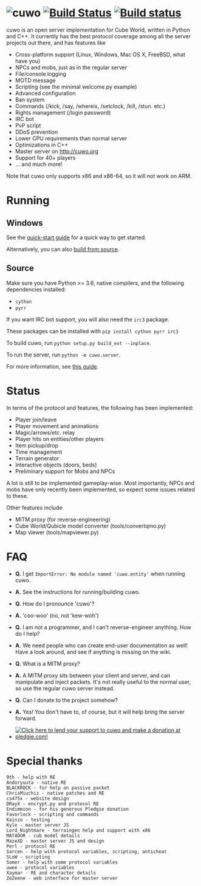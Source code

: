 ![cuwo](http://mp2.dk/cuwo/logo.png)
[![Build Status](https://travis-ci.org/matpow2/cuwo.svg?branch=master)](https://travis-ci.org/matpow2/cuwo) [![Build status](https://ci.appveyor.com/api/projects/status/t1ik17xyn26b8rx7?svg=true)](https://ci.appveyor.com/project/matpow2/cuwo)
====

cuwo is an open server implementation for Cube World, written in Python and
C++. It currently has the best protocol coverage among all the server projects
out there, and has features like

* Cross-platform support (Linux, Windows, Mac OS X, FreeBSD, what have you)
* NPCs and mobs, just as in the regular server
* File/console logging
* MOTD message
* Scripting (see the minimal welcome.py example)
* Advanced configuration
* Ban system
* Commands (/kick, /say, /whereis, /setclock, /kill, /stun. etc.)
* Rights management (/login password)
* IRC bot
* PvP script
* DDoS prevention
* Lower CPU requirements than normal server
* Optimizations in C++
* Master server on http://cuwo.org
* Support for 40+ players
* ... and much more!

Note that cuwo only supports x86 and x86-64, so it will not work on ARM.

Running
=======

Windows
-------

See the
[quick-start guide](https://github.com/matpow2/cuwo/wiki/Quickstart) for a
quick way to get started.

Alternatively, you can also
[build from source](https://github.com/matpow2/cuwo/wiki/WindowsSource).

Source
------

Make sure you have Python >= 3.6, native compilers, and the following
dependencies installed:

* `cython`
* `pyrr`

If you want IRC bot support, you will also need the `irc3` package.

These packages can be installed with `pip install cython pyrr irc3`

To build cuwo, run `python setup.py build_ext --inplace`.

To run the server, run `python -m cuwo.server`.

For more information, see
[this guide](https://github.com/matpow2/cuwo/wiki/BuildSource).

Status
======

In terms of the protocol and features, the following has been implemented:
* Player join/leave
* Player movement and animations
* Magic/arrows/etc. relay
* Player hits on entities/other players
* Item pickup/drop
* Time management
* Terrain generator
* Interactive objects (doors, beds)
* Preliminary support for Mobs and NPCs

A lot is still to be implemented gameplay-wise. Most importantly, NPCs and mobs
have only recently been implemented, so expect some issues related to these.

Other features include
* MITM proxy (for reverse-engineering)
* Cube World/Qubicle model converter (tools/convertqmo.py)
* Map viewer (tools/mapviewer.py)

FAQ
===

* **Q.** I get `ImportError: No module named 'cuwo.entity'` when running cuwo.

* **A.** See the instructions for running/building cuwo.

* **Q.** How do I pronounce 'cuwo'?

* **A.** 'coo-woo' (no, not 'kew-woh')

* **Q.** I am not a programmer, and I can't reverse-engineer anything. How do
         I help?

* **A.** We need people who can create end-user documentation as well! Have a
         look around, and see if anything is missing on the wiki.

* **Q.** What is a MITM proxy?

* **A.** A MITM proxy sits between your client and server, and can manipulate
         and inject packets. It's not really useful to the normal user, so
         use the regular cuwo server instead.

* **Q.** Can I donate to the project somehow?

* **A.** Yes! You don't have to, of course, but it will help bring
         the server forward.

* [![Click here to lend your support to cuwo and make a donation at pledgie.com!](http://pledgie.com/campaigns/24724.png?skin_name=chrome)](http://pledgie.com/campaigns/24724)

Special thanks
==============

```
9th - help with RE
Andoryuuta - native RE
BLACKROCK - for help on passive packet
ChrisMiuchiz - native patches and RE
cs475x - website design
DRayX - encrypt.py and protocol RE
Endimmion - for his generous Pledgie donation
Favorlock - scripting and commands
Kainzo - testing
Kyle - master server JS
Lord_Nightmare - terraingen help and support with x86
MAT4DOR - cub model details
MazeXD - master server JS and design
Perl - protocol RE
Sarcen - help with protocol variables, scripting, anticheat
SLoW - scripting
Somer - help with some protocol variables
uwee - protocol variables
Xaymar - RE and character details
ZeZeene - web interface for master server
```
